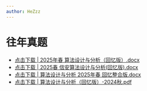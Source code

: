 ```yaml
---
author: HeZzz
---
```


# 往年真题

- [点击下载 | 2025年春 算法设计与分析（回忆版）.docx](https://cs-speedrun.github.io/cs-speedrun-documents/%E7%AE%97%E6%B3%95%E8%AE%BE%E8%AE%A1%E4%B8%8E%E5%88%86%E6%9E%90/%E5%BE%80%E5%B9%B4%E7%9C%9F%E9%A2%98/2025%E5%B9%B4%E6%98%A5%20%E7%AE%97%E6%B3%95%E8%AE%BE%E8%AE%A1%E4%B8%8E%E5%88%86%E6%9E%90%EF%BC%88%E5%9B%9E%E5%BF%86%E7%89%88%EF%BC%89.docx)
- [点击下载 | 2025春 信安算法设计与分析(回忆版).docx](https://cs-speedrun.github.io/cs-speedrun-documents/%E7%AE%97%E6%B3%95%E8%AE%BE%E8%AE%A1%E4%B8%8E%E5%88%86%E6%9E%90/%E5%BE%80%E5%B9%B4%E7%9C%9F%E9%A2%98/2025%E6%98%A5%20%E4%BF%A1%E5%AE%89%E7%AE%97%E6%B3%95%E8%AE%BE%E8%AE%A1%E4%B8%8E%E5%88%86%E6%9E%90%28%E5%9B%9E%E5%BF%86%E7%89%88%29.docx)
- [点击下载 | 算法设计与分析 2025年春 回忆整合版.docx](https://cs-speedrun.github.io/cs-speedrun-documents/%E7%AE%97%E6%B3%95%E8%AE%BE%E8%AE%A1%E4%B8%8E%E5%88%86%E6%9E%90/%E5%BE%80%E5%B9%B4%E7%9C%9F%E9%A2%98/%E7%AE%97%E6%B3%95%E8%AE%BE%E8%AE%A1%E4%B8%8E%E5%88%86%E6%9E%90%202025%E5%B9%B4%E6%98%A5%20%E5%9B%9E%E5%BF%86%E6%95%B4%E5%90%88%E7%89%88.docx)
- [点击下载 | 算法设计与分析（回忆版）-2024秋.pdf](https://cs-speedrun.github.io/cs-speedrun-documents/%E7%AE%97%E6%B3%95%E8%AE%BE%E8%AE%A1%E4%B8%8E%E5%88%86%E6%9E%90/%E5%BE%80%E5%B9%B4%E7%9C%9F%E9%A2%98/%E7%AE%97%E6%B3%95%E8%AE%BE%E8%AE%A1%E4%B8%8E%E5%88%86%E6%9E%90%EF%BC%88%E5%9B%9E%E5%BF%86%E7%89%88%EF%BC%89-2024%E7%A7%8B.pdf)